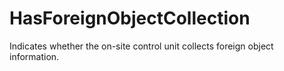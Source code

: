 HasForeignObjectCollection
==========================

Indicates whether the on-site control unit collects foreign object information.
